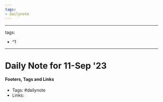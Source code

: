 ```yaml
---
tags:
- dailynote
---
```


---
tags:
- ^1
---


# Daily Note for 11-Sep '23



#### Footers, Tags and Links
- Tags: #dailynote 
- Links: 

[^1]: